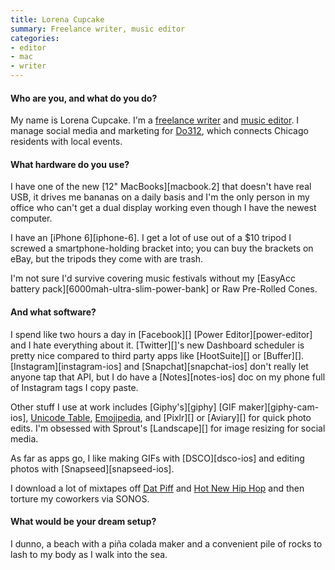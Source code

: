 ```yaml
---
title: Lorena Cupcake
summary: Freelance writer, music editor
categories:
- editor
- mac
- writer
---
```


#### Who are you, and what do you do?

My name is Lorena Cupcake. I'm a [freelance writer](https://lorenacupcake.contently.com/ "Lorena's writing.") and [music editor](https://storebrandsoda.com/ "Lorena's music writing."). I manage social media and marketing for [Do312](http://do312.com/ "A Chicago social activity site."), which connects Chicago residents with local events.

#### What hardware do you use?

I have one of the new [12" MacBooks][macbook.2] that doesn't have real USB, it drives me bananas on a daily basis and I'm the only person in my office who can't get a dual display working even though I have the newest computer. 

I have an [iPhone 6][iphone-6]. I get a lot of use out of a $10 tripod I screwed a smartphone-holding bracket into; you can buy the brackets on eBay, but the tripods they come with are trash.

I'm not sure I'd survive covering music festivals without my [EasyAcc battery pack][6000mah-ultra-slim-power-bank] or Raw Pre-Rolled Cones.

#### And what software?

I spend like two hours a day in [Facebook][] [Power Editor][power-editor] and I hate everything about it. [Twitter][]'s new Dashboard scheduler is pretty nice compared to third party apps like [HootSuite][] or [Buffer][]. [Instagram][instagram-ios] and [Snapchat][snapchat-ios] don't really let anyone tap that API, but I do have a [Notes][notes-ios] doc on my phone full of Instagram tags I copy paste.

Other stuff I use at work includes [Giphy's][giphy] [GIF maker][giphy-cam-ios], [Unicode Table](http://unicode-table.com/en/ "A site showing different Unicode characters."), [Emojipedia](http://emojipedia.org/ "An emoji lookup website."), and [Pixlr][] or [Aviary][] for quick photo edits. I'm obsessed with Sprout's [Landscape][] for image resizing for social media.

As far as apps go, I like making GIFs with [DSCO][dsco-ios] and editing photos with [Snapseed][snapseed-ios].

I download a lot of mixtapes off [Dat Piff](http://www.datpiff.com/ "A mixtape website.") and [Hot New Hip Hop](http://www.hotnewhiphop.com/ "A hip hop themed mixtape website.") and then torture my coworkers via SONOS.

#### What would be your dream setup?

I dunno, a beach with a piña colada maker and a convenient pile of rocks to lash to my body as I walk into the sea.